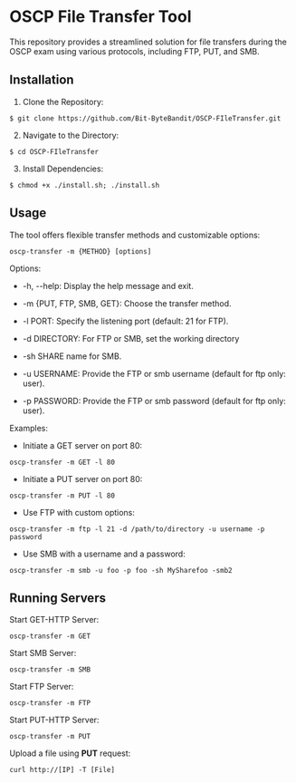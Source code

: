 # OSCP File Transfer Tool

  

This repository provides a streamlined solution for file transfers during the OSCP exam using various protocols, including FTP, PUT, and SMB.

  

## Installation

  

1. Clone the Repository:

```
$ git clone https://github.com/Bit-ByteBandit/OSCP-FIleTransfer.git
```

2. Navigate to the Directory:

```
$ cd OSCP-FIleTransfer
```

3. Install Dependencies:

```
$ chmod +x ./install.sh; ./install.sh
```

## Usage

  

The tool offers flexible transfer methods and customizable options:

```
oscp-transfer -m {METHOD} [options]
```

Options:

  

- -h, --help: Display the help message and exit.

- -m {PUT, FTP, SMB, GET}: Choose the transfer method.

- -l PORT: Specify the listening port (default: 21 for FTP).

- -d DIRECTORY: For FTP or SMB, set the working directory
  
- -sh SHARE name for SMB.

- -u USERNAME: Provide the FTP or smb username (default for ftp only: user).

- -p PASSWORD: Provide the FTP or smb password (default for ftp only: user).

  

Examples:

  

- Initiate a GET server on port 80:

```
oscp-transfer -m GET -l 80
```

- Initiate a PUT server on port 80:

```
oscp-transfer -m PUT -l 80
```

- Use FTP with custom options:

```
oscp-transfer -m ftp -l 21 -d /path/to/directory -u username -p password
```

- Use SMB with a username and a password:

```
oscp-transfer -m smb -u foo -p foo -sh MySharefoo -smb2
```

## Running Servers

  

Start GET-HTTP Server:

```
oscp-transfer -m GET
```

Start SMB Server:

```
oscp-transfer -m SMB
```

Start FTP Server:

```
oscp-transfer -m FTP
```

Start PUT-HTTP Server:

```
oscp-transfer -m PUT
```
Upload a file using **PUT** request:

```
curl http://[IP] -T [File]
```

